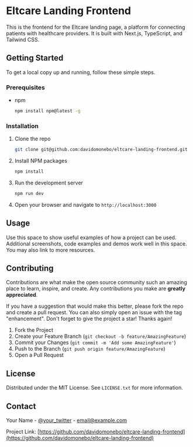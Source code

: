 # Eltcare Landing Frontend

This is the frontend for the Eltcare landing page, a platform for connecting patients with healthcare providers. It is built with Next.js, TypeScript, and Tailwind CSS.

## Getting Started

To get a local copy up and running, follow these simple steps.

### Prerequisites

* npm
  ```sh
  npm install npm@latest -g
  ```

### Installation

1. Clone the repo
   ```sh
   git clone git@github.com:davidomonebo/eltcare-landing-frontend.git
   ```
2. Install NPM packages
   ```sh
   npm install
   ```
3. Run the development server
   ```sh
   npm run dev
   ```
4. Open your browser and navigate to `http://localhost:3000`

## Usage

Use this space to show useful examples of how a project can be used. Additional screenshots, code examples and demos work well in this space. You may also link to more resources.

## Contributing

Contributions are what make the open source community such an amazing place to learn, inspire, and create. Any contributions you make are **greatly appreciated**.

If you have a suggestion that would make this better, please fork the repo and create a pull request. You can also simply open an issue with the tag "enhancement".
Don't forget to give the project a star! Thanks again!

1. Fork the Project
2. Create your Feature Branch (`git checkout -b feature/AmazingFeature`)
3. Commit your Changes (`git commit -m 'Add some AmazingFeature'`)
4. Push to the Branch (`git push origin feature/AmazingFeature`)
5. Open a Pull Request

## License

Distributed under the MIT License. See `LICENSE.txt` for more information.

## Contact

Your Name - [@your_twitter](https://twitter.com/your_twitter) - email@example.com

Project Link: [https://github.com/davidomonebo/eltcare-landing-frontend](https://github.com/davidomonebo/eltcare-landing-frontend)